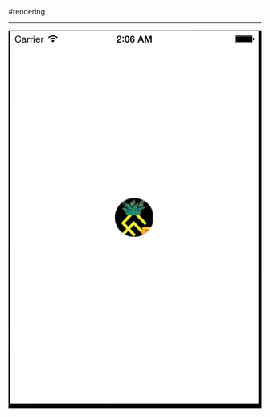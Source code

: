 #rendering
***
![Mou icon](https://raw.githubusercontent.com/ipoolo/PLLCircleImageView/master/renderImage.png)
